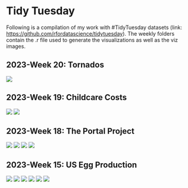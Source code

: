 # Tidy Tuesday 
Following is a compilation of my work with #TidyTuesday datasets (link: https://github.com/rfordatascience/tidytuesday). The weekly folders contain the .r file used to generate the visualizations as well as the viz images.

## 2023-Week 20: Tornados

![](/2023-20-Tornados/mags.jpg)

## 2023-Week 19: Childcare Costs

![](/2023-19-ChildcareCosts/utah.jpg)
![](/2023-19-ChildcareCosts/emp-spread.gif)

## 2023-Week 18: The Portal Project

![](/2023-18-PortalProject/big_heavy_rodents.jpg)
![](/2023-18-PortalProject/hfl_wgt.jpg)
![](/2023-18-PortalProject/spcies_density_trtmt.jpg)
![](/2023-18-PortalProject/species_pregnant.jpg)

## 2023-Week 15: US Egg Production

![](/2023-15-EggProduction/cagefree_hg.jpg)
![](/2023-15-EggProduction/all_hatchtable.jpg)
![](/2023-15-EggProduction/hens_sankey.jpg)
![](/2023-15-EggProduction/hens_eggs_division.jpg)
![](/2023-15-EggProduction/hens_months.jpg)
![](/2023-15-EggProduction/eggs_months.jpg)
